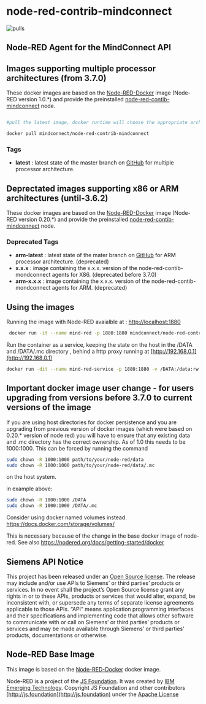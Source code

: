# node-red-contrib-mindconnect

![pulls](https://img.shields.io/docker/pulls/mindconnect/node-red-contrib-mindconnect.svg?style=flat)

## Node-RED Agent for the MindConnect API

## Images supporting multiple processor architectures (from 3.7.0)

These docker images are based on the [Node-RED-Docker](https://hub.docker.com/r/nodered/node-red/) image (Node-RED version 1.0.*) and provide the preinstalled [node-red-contib-mindconnect](https://github.com/mindsphere/node-red-contrib-mindconnect) node.

``` bash

#pull the latest image, docker runtime will choose the appropriate architecture.

docker pull mindconnect/node-red-contrib-mindconnect
```

### Tags

- **latest** : latest state of the master branch on [GitHub](https://github.com/mindsphere/node-red-mindconnect) for multiple processor architecture.

## Deprectated images supporting x86 or ARM architectures (until-3.6.2) 

These docker images are based on the [Node-RED-Docker](https://hub.docker.com/r/nodered/node-red-docker/) image (Node-RED version 0.20.*) and provide the preinstalled [node-red-contib-mindconnect](https://github.com/mindsphere/node-red-contrib-mindconnect) node.

### Deprecated Tags

- **arm-latest** : latest state of the mater branch on [GitHub](https://github.com/mindsphere/node-red-mindconnect) for ARM processor architecture. (deprecated)
- **x.x.x** : image containing the x.x.x. version of the node-red-contib-mondconnect agents for X86. (deprecated before 3.7.0)
- **arm-x.x.x** : image containing the x.x.x. version of the node-red-contib-mondconnect agents for ARM. (deprecated)

## Using the images

Running the image with Node-RED avaialble at : [http://localhost:1880](http://localhost:1880)

``` bash
 docker run -it --name mind-red -p 1880:1880 mindconnect/node-red-contrib-mindconnect  
```

Run the container as a service, keeping the state on the host in the /DATA and /DATA/.mc directory , behind a http proxy running at [http://192.168.0.1](http://192.168.0.1)

``` bash
docker run -dit --name mind-red-service -p 1880:1880 -v /DATA:/data:rw -v /DATA/mc:/usr/src/node-red/.mc:rw --restart unless-stopped -e HTTP_PROXY=http://192.168.0.1 mindconnect/node-red-contrib-mindconnect
```

## Important docker image user change - for users upgrading from versions before 3.7.0 to current versions of the image

If you are using host directories for docker persistence and you are upgrading from previous version of docker images (which were based on 0.20.* version of node red) you will have to ensure that any existing data and .mc directory has the correct ownership.
As of 1.0 this needs to be 1000:1000. This can be forced by running the command

```bash
sudo chown -R 1000:1000 path/to/your/node-red/data
sudo chown -R 1000:1000 path/to/your/node-red/data/.mc
```

on the host system.

in example above:

```bash
sudo chown -R 1000:1000 /DATA
sudo chown -R 1000:1000 /DATA/.mc
```

Consider using docker named volumes instead. <https://docs.docker.com/storage/volumes/>

This is necessary because of the change in the base docker image of node-red. See also <https://nodered.org/docs/getting-started/docker>

## Siemens API Notice

This project has been released under an [Open Source license](./LICENSE.md). The release may include and/or use APIs to Siemens’ or third parties’ products or services. In no event shall the project’s Open Source license grant any rights in or to these APIs, products or services that would alter, expand, be inconsistent with, or supersede any terms of separate license agreements applicable to those APIs. “API” means application programming interfaces and their specifications and implementing code that allows other software to communicate with or call on Siemens’ or third parties’ products or services and may be made available through Siemens’ or third parties’ products, documentations or otherwise.

## Node-RED Base Image

This image is based on the [Node-RED-Docker](https://hub.docker.com/r/nodered/node-red-docker/) docker image.

Node-RED is a project of the [JS Foundation](http://js.foundation).
It was created by [IBM Emerging Technology](https://www.ibm.com/blogs/emerging-technology/).
Copyright JS Foundation and other contributors  [http://js.foundation](http://js.foundation) under the [Apache License](https://github.com/node-red/node-red/blob/master/LICENSE)
